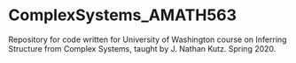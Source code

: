 # ComplexSystems_AMATH563
Repository for code written for University of Washington course on Inferring Structure from Complex Systems, taught by J. Nathan Kutz. Spring 2020. 
